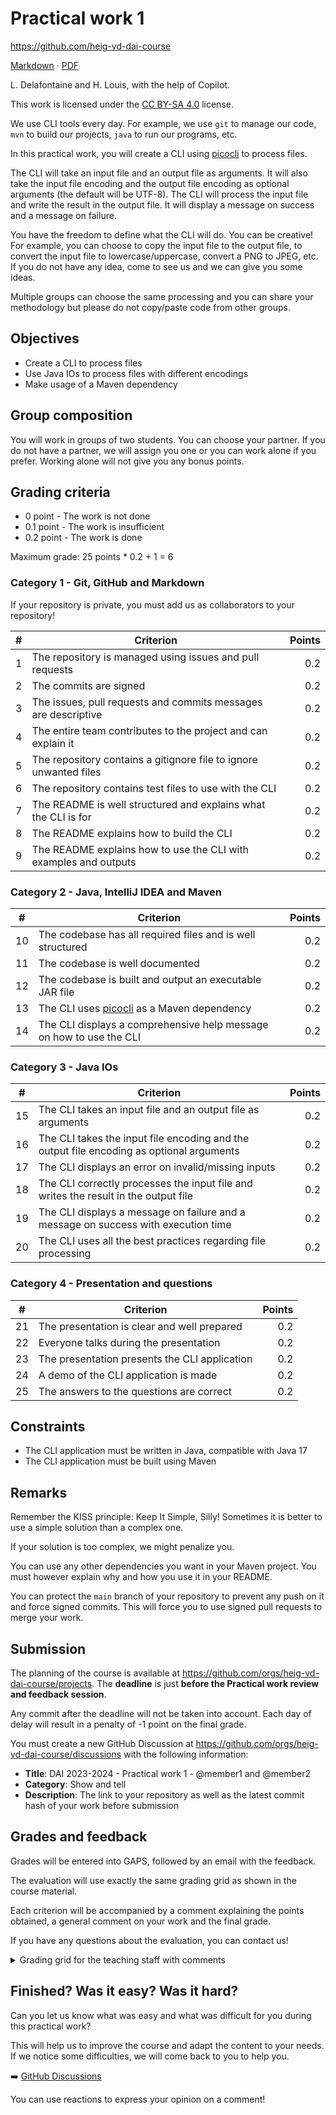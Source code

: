 [markdown]:
  https://github.com/heig-vd-dai-course/heig-vd-dai-course/blob/main/06-practical-work-1/COURSE_MATERIAL.md
[pdf]:
  https://heig-vd-dai-course.github.io/heig-vd-dai-course/06-practical-work-1/06-practical-work-1-course-material.pdf
[license]:
  https://github.com/heig-vd-dai-course/heig-vd-dai-course/blob/main/LICENSE.md
[discussions]: https://github.com/orgs/heig-vd-dai-course/discussions/5

# Practical work 1

<https://github.com/heig-vd-dai-course>

[Markdown][markdown] · [PDF][pdf]

L. Delafontaine and H. Louis, with the help of Copilot.

This work is licensed under the [CC BY-SA 4.0][license] license.

We use CLI tools every day. For example, we use `git` to manage our code, `mvn`
to build our projects, `java` to run our programs, etc.

In this practical work, you will create a CLI using
[picocli](https://picocli.info/) to process files.

The CLI will take an input file and an output file as arguments. It will also
take the input file encoding and the output file encoding as optional arguments
(the default will be UTF-8). The CLI will process the input file and write the
result in the output file. It will display a message on success and a message on
failure.

You have the freedom to define what the CLI will do. You can be creative! For
example, you can choose to copy the input file to the output file, to convert
the input file to lowercase/uppercase, convert a PNG to JPEG, etc. If you do not
have any idea, come to see us and we can give you some ideas.

Multiple groups can choose the same processing and you can share your
methodology but please do not copy/paste code from other groups.

## Objectives

- Create a CLI to process files
- Use Java IOs to process files with different encodings
- Make usage of a Maven dependency

## Group composition

You will work in groups of two students. You can choose your partner. If you do
not have a partner, we will assign you one or you can work alone if you prefer.
Working alone will not give you any bonus points.

## Grading criteria

- 0 point - The work is not done
- 0.1 point - The work is insufficient
- 0.2 point - The work is done

Maximum grade: 25 points \* 0.2 + 1 = 6

### Category 1 - Git, GitHub and Markdown

If your repository is private, you must add us as collaborators to your
repository!

| #   | Criterion                                                         | Points |
| --- | ----------------------------------------------------------------- | -----: |
| 1   | The repository is managed using issues and pull requests          |    0.2 |
| 2   | The commits are signed                                            |    0.2 |
| 3   | The issues, pull requests and commits messages are descriptive    |    0.2 |
| 4   | The entire team contributes to the project and can explain it     |    0.2 |
| 5   | The repository contains a gitignore file to ignore unwanted files |    0.2 |
| 6   | The repository contains test files to use with the CLI            |    0.2 |
| 7   | The README is well structured and explains what the CLI is for    |    0.2 |
| 8   | The README explains how to build the CLI                          |    0.2 |
| 9   | The README explains how to use the CLI with examples and outputs  |    0.2 |

### Category 2 - Java, IntelliJ IDEA and Maven

| #   | Criterion                                                           | Points |
| --- | ------------------------------------------------------------------- | -----: |
| 10  | The codebase has all required files and is well structured          |    0.2 |
| 11  | The codebase is well documented                                     |    0.2 |
| 12  | The codebase is built and output an executable JAR file             |    0.2 |
| 13  | The CLI uses [picocli](https://picocli.info/) as a Maven dependency |    0.2 |
| 14  | The CLI displays a comprehensive help message on how to use the CLI |    0.2 |

### Category 3 - Java IOs

| #   | Criterion                                                                                | Points |
| --- | ---------------------------------------------------------------------------------------- | -----: |
| 15  | The CLI takes an input file and an output file as arguments                              |    0.2 |
| 16  | The CLI takes the input file encoding and the output file encoding as optional arguments |    0.2 |
| 17  | The CLI displays an error on invalid/missing inputs                                      |    0.2 |
| 18  | The CLI correctly processes the input file and writes the result in the output file      |    0.2 |
| 19  | The CLI displays a message on failure and a message on success with execution time       |    0.2 |
| 20  | The CLI uses all the best practices regarding file processing                            |    0.2 |

### Category 4 - Presentation and questions

| #   | Criterion                                     | Points |
| --- | --------------------------------------------- | -----: |
| 21  | The presentation is clear and well prepared   |    0.2 |
| 22  | Everyone talks during the presentation        |    0.2 |
| 23  | The presentation presents the CLI application |    0.2 |
| 24  | A demo of the CLI application is made         |    0.2 |
| 25  | The answers to the questions are correct      |    0.2 |

## Constraints

- The CLI application must be written in Java, compatible with Java 17
- The CLI application must be built using Maven

## Remarks

Remember the KISS principle: Keep It Simple, Silly! Sometimes it is better to
use a simple solution than a complex one.

If your solution is too complex, we might penalize you.

You can use any other dependencies you want in your Maven project. You must
however explain why and how you use it in your README.

You can protect the `main` branch of your repository to prevent any push on it
and force signed commits. This will force you to use signed pull requests to
merge your work.

## Submission

The planning of the course is available at
<https://github.com/orgs/heig-vd-dai-course/projects>. The **deadline** is just
**before the Practical work review and feedback session**.

Any commit after the deadline will not be taken into account. Each day of delay
will result in a penalty of -1 point on the final grade.

You must create a new GitHub Discussion at
<https://github.com/orgs/heig-vd-dai-course/discussions> with the following
information:

- **Title**: DAI 2023-2024 - Practical work 1 - @member1 and @member2
- **Category**: Show and tell
- **Description**: The link to your repository as well as the latest commit hash
  of your work before submission

## Grades and feedback

Grades will be entered into GAPS, followed by an email with the feedback.

The evaluation will use exactly the same grading grid as shown in the course
material.

Each criterion will be accompanied by a comment explaining the points obtained,
a general comment on your work and the final grade.

If you have any questions about the evaluation, you can contact us!

<details>
<summary>Grading grid for the teaching staff with comments</summary>

```markdown
# Practical work 1 - Grading grid for @member1 and @member2

Here are the grades and comments for each criterion for the practical work 1.

## Grading criteria

- 0 point - The work is not done
- 0.1 point - The work is insufficient
- 0.2 point - The work is done

Maximum grade: 25 points \* 0.2 + 1 = 6

### Category 1 - Git, GitHub and Markdown

| #   | Criterion                                                         | Points | Number of points obtained | Comment |
| --- | ----------------------------------------------------------------- | -----: | ------------------------: | ------- |
| 1   | The repository is managed using issues and pull requests          |    0.2 |                           |         |
| 2   | The commits are signed                                            |    0.2 |                           |         |
| 3   | The issues, pull requests and commits messages are descriptive    |    0.2 |                           |         |
| 4   | The entire team contributes to the project and can explain it     |    0.2 |                           |         |
| 5   | The repository contains a gitignore file to ignore unwanted files |    0.2 |                           |         |
| 6   | The repository contains test files to use with the CLI            |    0.2 |                           |         |
| 7   | The README is well structured and explains what the CLI is for    |    0.2 |                           |         |
| 8   | The README explains how to build the CLI                          |    0.2 |                           |         |
| 9   | The README explains how to use the CLI with examples and outputs  |    0.2 |                           |         |

### Category 2 - Java, IntelliJ IDEA and Maven

| #   | Criterion                                                           | Points | Number of points obtained | Comment |
| --- | ------------------------------------------------------------------- | -----: | ------------------------: | ------- |
| 10  | The codebase has all required files and is well structured          |    0.2 |                           |         |
| 11  | The codebase is well documented                                     |    0.2 |                           |         |
| 12  | The codebase is built and output an executable JAR file             |    0.2 |                           |         |
| 13  | The CLI uses [picocli](https://picocli.info/) as a Maven dependency |    0.2 |                           |         |
| 14  | The CLI displays a comprehensive help message on how to use the CLI |    0.2 |                           |         |

### Category 3 - Java IOs

| #   | Criterion                                                                                | Points | Number of points obtained | Comment |
| --- | ---------------------------------------------------------------------------------------- | -----: | ------------------------: | ------- |
| 15  | The CLI takes an input file and an output file as arguments                              |    0.2 |                           |         |
| 16  | The CLI takes the input file encoding and the output file encoding as optional arguments |    0.2 |                           |         |
| 17  | The CLI displays an error on invalid/missing inputs                                      |    0.2 |                           |         |
| 18  | The CLI correctly processes the input file and writes the result in the output file      |    0.2 |                           |         |
| 19  | The CLI displays a message on failure and a message on success with execution time       |    0.2 |                           |         |
| 20  | The CLI uses all the best practices regarding file processing                            |    0.2 |                           |         |

### Category 4 - Presentation and questions

| #   | Criterion                                     | Points | Number of points obtained | Comment |
| --- | --------------------------------------------- | -----: | ------------------------: | ------- |
| 21  | The presentation is clear and well prepared   |    0.2 |                           |         |
| 22  | Everyone talks during the presentation        |    0.2 |                           |         |
| 23  | The presentation presents the CLI application |    0.2 |                           |         |
| 24  | A demo of the CLI application is made         |    0.2 |                           |         |
| 25  | The answers to the questions are correct      |    0.2 |                           |         |

## General feedback

- ...

## Final grade

Your final grade is:

Feel free to contact us if you have any questions about the evaluation!
```

</details>

## Finished? Was it easy? Was it hard?

Can you let us know what was easy and what was difficult for you during this
practical work?

This will help us to improve the course and adapt the content to your needs. If
we notice some difficulties, we will come back to you to help you.

➡️ [GitHub Discussions][discussions]

You can use reactions to express your opinion on a comment!
